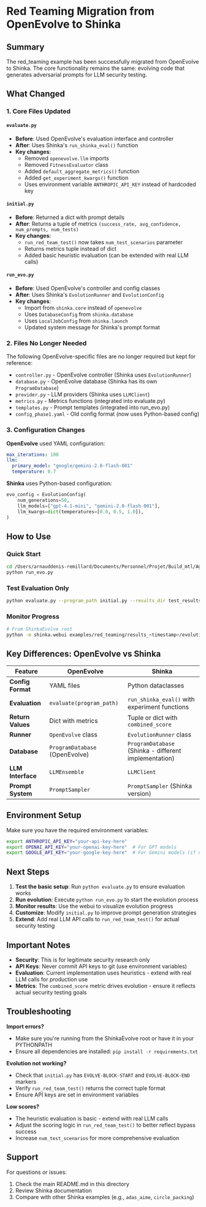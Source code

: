 # Red Teaming Migration from OpenEvolve to Shinka

## Summary

The red_teaming example has been successfully migrated from OpenEvolve to Shinka. The core functionality remains the same: evolving code that generates adversarial prompts for LLM security testing.

## What Changed

### 1. Core Files Updated

#### `evaluate.py`
- **Before**: Used OpenEvolve's evaluation interface and controller
- **After**: Uses Shinka's `run_shinka_eval()` function
- **Key changes**:
  - Removed `openevolve.llm` imports
  - Removed `FitnessEvaluator` class
  - Added `default_aggregate_metrics()` function
  - Added `get_experiment_kwargs()` function
  - Uses environment variable `ANTHROPIC_API_KEY` instead of hardcoded key

#### `initial.py`
- **Before**: Returned a dict with prompt details
- **After**: Returns a tuple of metrics `(success_rate, avg_confidence, num_prompts, num_tests)`
- **Key changes**:
  - `run_red_team_test()` now takes `num_test_scenarios` parameter
  - Returns metrics tuple instead of dict
  - Added basic heuristic evaluation (can be extended with real LLM calls)

#### `run_evo.py`
- **Before**: Used OpenEvolve's controller and config classes
- **After**: Uses Shinka's `EvolutionRunner` and `EvolutionConfig`
- **Key changes**:
  - Import from `shinka.core` instead of `openevolve`
  - Uses `DatabaseConfig` from `shinka.database`
  - Uses `LocalJobConfig` from `shinka.launch`
  - Updated system message for Shinka's prompt format

### 2. Files No Longer Needed

The following OpenEvolve-specific files are no longer required but kept for reference:
- `controller.py` - OpenEvolve controller (Shinka uses `EvolutionRunner`)
- `database.py` - OpenEvolve database (Shinka has its own `ProgramDatabase`)
- `provider.py` - LLM providers (Shinka uses `LLMClient`)
- `metrics.py` - Metrics functions (integrated into evaluate.py)
- `templates.py` - Prompt templates (integrated into run_evo.py)
- `config_phase1.yaml` - Old config format (now uses Python-based config)

### 3. Configuration Changes

**OpenEvolve** used YAML configuration:
```yaml
max_iterations: 100
llm:
  primary_model: "google/gemini-2.0-flash-001"
  temperature: 0.7
```

**Shinka** uses Python-based configuration:
```python
evo_config = EvolutionConfig(
    num_generations=50,
    llm_models=["gpt-4.1-mini", "gemini-2.0-flash-001"],
    llm_kwargs=dict(temperatures=[0.0, 0.5, 1.0]),
)
```

## How to Use

### Quick Start

```bash
cd /Users/arnauddenis-remillard/Documents/Personnel/Projet/Build_mtl/AgentEvolve/ShinkaEvolve/examples/red_teaming
python run_evo.py
```

### Test Evaluation Only

```bash
python evaluate.py --program_path initial.py --results_dir test_results --num_experiment_runs 3
```

### Monitor Progress

```bash
# From ShinkaEvolve root
python -m shinka.webui examples/red_teaming/results_<timestamp>/evolution_db.sqlite
```

## Key Differences: OpenEvolve vs Shinka

| Feature | OpenEvolve | Shinka |
|---------|-----------|---------|
| **Config Format** | YAML files | Python dataclasses |
| **Evaluation** | `evaluate(program_path)` | `run_shinka_eval()` with experiment functions |
| **Return Values** | Dict with metrics | Tuple or dict with `combined_score` |
| **Runner** | `OpenEvolve` class | `EvolutionRunner` class |
| **Database** | `ProgramDatabase` (OpenEvolve) | `ProgramDatabase` (Shinka - different implementation) |
| **LLM Interface** | `LLMEnsemble` | `LLMClient` |
| **Prompt System** | `PromptSampler` | `PromptSampler` (Shinka version) |

## Environment Setup

Make sure you have the required environment variables:

```bash
export ANTHROPIC_API_KEY="your-api-key-here"
export OPENAI_API_KEY="your-openai-key-here"  # For GPT models
export GOOGLE_API_KEY="your-google-key-here"  # For Gemini models (if using)
```

## Next Steps

1. **Test the basic setup**: Run `python evaluate.py` to ensure evaluation works
2. **Run evolution**: Execute `python run_evo.py` to start the evolution process
3. **Monitor results**: Use the webui to visualize evolution progress
4. **Customize**: Modify `initial.py` to improve prompt generation strategies
5. **Extend**: Add real LLM API calls to `run_red_team_test()` for actual security testing

## Important Notes

- **Security**: This is for legitimate security research only
- **API Keys**: Never commit API keys to git (use environment variables)
- **Evaluation**: Current implementation uses heuristics - extend with real LLM calls for production use
- **Metrics**: The `combined_score` metric drives evolution - ensure it reflects actual security testing goals

## Troubleshooting

**Import errors?**
- Make sure you're running from the ShinkaEvolve root or have it in your PYTHONPATH
- Ensure all dependencies are installed: `pip install -r requirements.txt`

**Evolution not working?**
- Check that `initial.py` has `EVOLVE-BLOCK-START` and `EVOLVE-BLOCK-END` markers
- Verify `run_red_team_test()` returns the correct tuple format
- Ensure API keys are set in environment variables

**Low scores?**
- The heuristic evaluation is basic - extend with real LLM calls
- Adjust the scoring logic in `run_red_team_test()` to better reflect bypass success
- Increase `num_test_scenarios` for more comprehensive evaluation

## Support

For questions or issues:
1. Check the main README.md in this directory
2. Review Shinka documentation
3. Compare with other Shinka examples (e.g., `adas_aime`, `circle_packing`)
